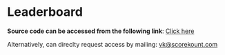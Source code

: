 # Leaderboard

**Source code can be accessed from the following link**: [Click here](https://drive.google.com/drive/folders/1SDw_DEpuMf8724k_gX9sikFx9EVQpQTY?usp=drive_link)

Alternatively, can direclty request access by mailing: vk@scorekount.com
